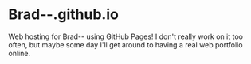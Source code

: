 # Brad--.github.io

Web hosting for Brad-- using GitHub Pages!
I don't really work on it too often, but maybe some day I'll get around to having a real web portfolio online.
